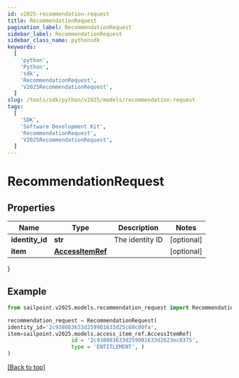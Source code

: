 ```yaml
---
id: v2025-recommendation-request
title: RecommendationRequest
pagination_label: RecommendationRequest
sidebar_label: RecommendationRequest
sidebar_class_name: pythonsdk
keywords:
  [
    'python',
    'Python',
    'sdk',
    'RecommendationRequest',
    'V2025RecommendationRequest',
  ]
slug: /tools/sdk/python/v2025/models/recommendation-request
tags:
  [
    'SDK',
    'Software Development Kit',
    'RecommendationRequest',
    'V2025RecommendationRequest',
  ]
---
```


# RecommendationRequest

## Properties

| Name | Type | Description | Notes |
| --- | --- | --- | --- |
| **identity_id** | **str** | The identity ID | [optional] |
| **item** | [**AccessItemRef**](access-item-ref) |  | [optional] |

}

## Example

```python
from sailpoint.v2025.models.recommendation_request import RecommendationRequest

recommendation_request = RecommendationRequest(
identity_id='2c938083633d259901633d25c68c00fa',
item=sailpoint.v2025.models.access_item_ref.AccessItemRef(
                    id = '2c938083633d259901633d2623ec0375',
                    type = 'ENTITLEMENT', )
)

```

[[Back to top]](#)
